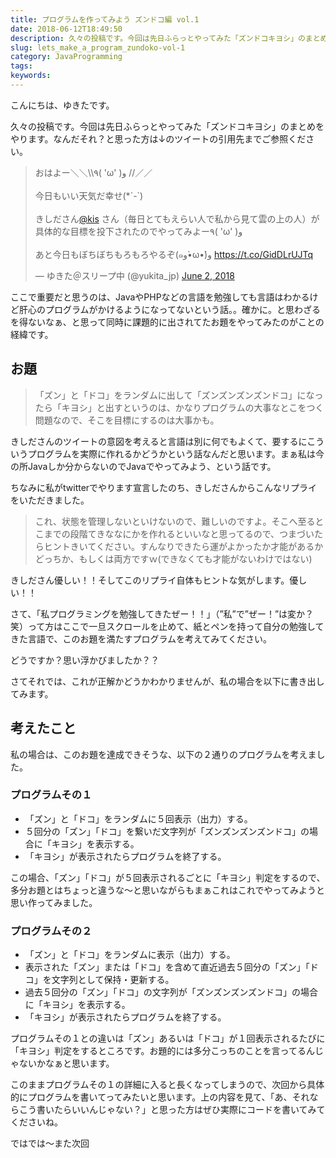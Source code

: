 ```yaml
---
title: プログラムを作ってみよう ズンドコ編 vol.1
date: 2018-06-12T18:49:50
description: 久々の投稿です。今回は先日ふらっとやってみた「ズンドコキヨシ」のまとめをやります。なんだそれ？と思った
slug: lets_make_a_program_zundoko-vol-1
category: JavaProgramming
tags: 
keywords: 
---
```


こんにちは、ゆきたです。

久々の投稿です。今回は先日ふらっとやってみた「ズンドコキヨシ」のまとめをやります。なんだそれ？と思った方は↓のツイートの引用先までご参照ください。

<blockquote class="twitter-tweet"><p lang="ja" dir="ltr">おはよー＼＼\\٩( &#39;ω&#39; )و //／／<br><br>今日もいい天気だ幸せ(*´-`)<br><br>きしださん<a href="https://twitter.com/kis?ref_src=twsrc%5Etfw">@kis</a> さん（毎日とてもえらい人で私から見て雲の上の人）が具体的な目標を投下されたのでやってみよー٩( &#39;ω&#39; )و<br><br>あと今日もぼちぼちもろもろやるぞ(๑و•̀ω•́)و <a href="https://t.co/GidDLrUJTq">https://t.co/GidDLrUJTq</a></p>&mdash; ゆきた＠スリープ中 (@yukita_jp) <a href="https://twitter.com/yukita_jp/status/1003029812309471232?ref_src=twsrc%5Etfw">June 2, 2018</a></blockquote> <script async src="https://platform.twitter.com/widgets.js" charset="utf-8"></script>

ここで重要だと思うのは、JavaやPHPなどの言語を勉強しても言語はわかるけど肝心のプログラムがかけるようになってないという話。。確かに。と思わざるを得ないなぁ、と思って同時に課題的に出されてたお題をやってみたのがことの経緯です。

## お題

> 「ズン」と「ドコ」をランダムに出して「ズンズンズンズンドコ」になったら「キヨシ」と出すというのは、かなりプログラムの大事なとこをつく問題なので、そこを目標にするのは大事かも。

きしださんのツイートの意図を考えると言語は別に何でもよくて、要するにこういうプログラムを実際に作れるかどうかという話なんだと思います。まぁ私は今の所Javaしか分からないのでJavaでやってみよう、という話です。

ちなみに私がtwitterでやります宣言したのち、きしださんからこんなリプライをいただきました。

> これ、状態を管理しないといけないので、難しいのですよ。そこへ至るとこまでの段階てきななにかを作れるといいなと思ってるので、つまづいたらヒントきいてください。すんなりできたら運がよかったか才能があるかどっちか、もしくは両方ですｗ(できなくても才能がないわけではない)

きしださん優しい！！そしてこのリプライ自体もヒントな気がします。優しい！！

さて、「私プログラミングを勉強してきたぜー！！」（”私”で”ぜー！”は変か？笑）って方はここで一旦スクロールを止めて、紙とペンを持って自分の勉強してきた言語で、このお題を満たすプログラムを考えてみてください。

どうですか？思い浮かびましたか？？

さてそれでは、これが正解かどうかわかりませんが、私の場合を以下に書き出してみます。

## 考えたこと

私の場合は、このお題を達成できそうな、以下の２通りのプログラムを考えました。

### プログラムその１

- 「ズン」と「ドコ」をランダムに５回表示（出力）する。
- ５回分の「ズン」「ドコ」を繋いだ文字列が「ズンズンズンズンドコ」の場合に「キヨシ」を表示する。
- 「キヨシ」が表示されたらプログラムを終了する。

この場合、「ズン」「ドコ」が５回表示されるごとに「キヨシ」判定をするので、多分お題とはちょっと違うな〜と思いながらもまぁこれはこれでやってみようと思い作ってみました。

### プログラムその２

- 「ズン」と「ドコ」をランダムに表示（出力）する。
- 表示された「ズン」または「ドコ」を含めて直近過去５回分の「ズン」「ドコ」を文字列として保持・更新する。
- 過去５回分の「ズン」「ドコ」の文字列が「ズンズンズンズンドコ」の場合に「キヨシ」を表示する。
- 「キヨシ」が表示されたらプログラムを終了する。

プログラムその１との違いは「ズン」あるいは「ドコ」が１回表示されるたびに「キヨシ」判定をするところです。お題的には多分こっちのことを言ってるんじゃないかなぁと思います。

このままプログラムその１の詳細に入ると長くなってしまうので、次回から具体的にプログラムを書いてってみたいと思います。上の内容を見て、「あ、それならこう書いたらいいんじゃない？」と思った方はぜひ実際にコードを書いてみてくださいね。

ではでは〜また次回

